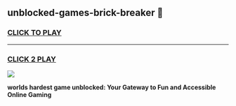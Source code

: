 
## unblocked-games-brick-breaker 👋
<h3>
<a href="https://premium.freeplayer.one?title=unblocked-games-brick-breaker&ref=14F">CLICK TO PLAY</a></h3>
<hr>

<h3>
<a href="https://premium.freeplayer.one?title=unblocked-games-brick-breaker&ref=14F">CLICK 2 PLAY</a>
  
</h3>

<a href="https://premium.freeplayer.one?title=unblocked-games-brick-breaker&ref=12F/"><img src="https://clearcache.store/games.png"></a>


**worlds hardest game unblocked: Your Gateway to Fun and Accessible Online Gaming**
